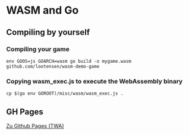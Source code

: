 # WASM and Go

## Compiling by yourself

### Compiling your game

```shell
env GOOS=js GOARCH=wasm go build -o mygame.wasm github.com/lootensen/wasm-demo-game
```

### Copying wasm_exec.js to execute the WebAssembly binary

```shell
cp $(go env GOROOT)/misc/wasm/wasm_exec.js .
```


## GH Pages

[Zu Github Pages (TWA)](https://lootensen.github.io/wasm-game-for-twa/)